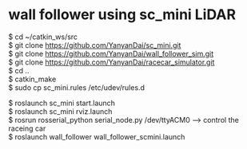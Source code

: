 # wall follower using sc_mini LiDAR
$ cd ~/catkin_ws/src  
$ git clone https://github.com/YanyanDai/sc_mini.git  
$ git clone https://github.com/YanyanDai/wall_follower_sim.git   
$ git clone https://github.com/YanyanDai/racecar_simulator.git  
$ cd ..  
$ catkin_make  
$ sudo cp sc_mini.rules /etc/udev/rules.d  



$ roslaunch sc_mini start.launch  
$ roslaunch sc_mini rviz.launch  
$ rosrun rosserial_python serial_node.py /dev/ttyACM0   --> control the raceing car  
$ roslaunch wall_follower wall_follower_scmini.launch  

